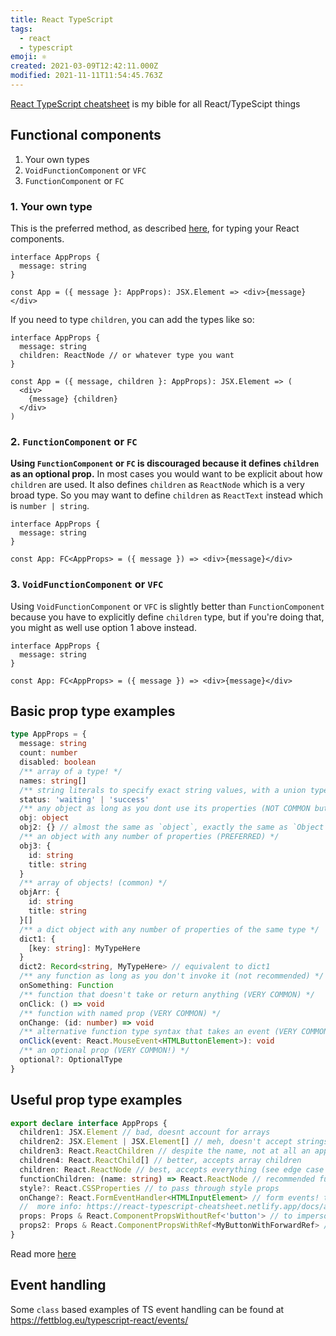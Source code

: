 ```yaml
---
title: React TypeScript
tags:
  - react
  - typescript
emoji: ⚛
created: 2021-03-09T12:42:11.000Z
modified: 2021-11-11T11:54:45.763Z
---
```


[React TypeScript cheatsheet](https://github.com/typescript-cheatsheets/react-typescript-cheatsheet) is my bible for all React/TypeScipt things

## Functional components

1. Your own types
1. `VoidFunctionComponent` or `VFC`
1. `FunctionComponent` or `FC`

### 1. Your own type

This is the preferred method, as described [here](https://react-typescript-cheatsheet.netlify.app/docs/basic/getting-started/function_components/), for typing your React components.

```tsx
interface AppProps {
  message: string
}

const App = ({ message }: AppProps): JSX.Element => <div>{message}</div>
```

If you need to type `children`, you can add the types like so:

```tsx
interface AppProps {
  message: string
  children: ReactNode // or whatever type you want
}

const App = ({ message, children }: AppProps): JSX.Element => (
  <div>
    {message} {children}
  </div>
)
```

### 2. `FunctionComponent` or `FC`

**Using `FunctionComponent` or `FC` is discouraged because it defines `children` as an optional prop.** In most cases you would want to be explicit about how `children` are used. It also defines `children` as `ReactNode` which is a very broad type. So you may want to define `children` as `ReactText` instead which is `number | string`.

```tsx
interface AppProps {
  message: string
}

const App: FC<AppProps> = ({ message }) => <div>{message}</div>
```

### 3. `VoidFunctionComponent` or `VFC`

Using `VoidFunctionComponent` or `VFC` is slightly better than `FunctionComponent` because you have to explicitly define `children` type, but if you're doing that, you might as well use option 1 above instead.

```tsx
interface AppProps {
  message: string
}

const App: FC<AppProps> = ({ message }) => <div>{message}</div>
```

## Basic prop type examples

```ts
type AppProps = {
  message: string
  count: number
  disabled: boolean
  /** array of a type! */
  names: string[]
  /** string literals to specify exact string values, with a union type to join them together */
  status: 'waiting' | 'success'
  /** any object as long as you dont use its properties (NOT COMMON but useful as placeholder) */
  obj: object
  obj2: {} // almost the same as `object`, exactly the same as `Object`
  /** an object with any number of properties (PREFERRED) */
  obj3: {
    id: string
    title: string
  }
  /** array of objects! (common) */
  objArr: {
    id: string
    title: string
  }[]
  /** a dict object with any number of properties of the same type */
  dict1: {
    [key: string]: MyTypeHere
  }
  dict2: Record<string, MyTypeHere> // equivalent to dict1
  /** any function as long as you don't invoke it (not recommended) */
  onSomething: Function
  /** function that doesn't take or return anything (VERY COMMON) */
  onClick: () => void
  /** function with named prop (VERY COMMON) */
  onChange: (id: number) => void
  /** alternative function type syntax that takes an event (VERY COMMON) */
  onClick(event: React.MouseEvent<HTMLButtonElement>): void
  /** an optional prop (VERY COMMON!) */
  optional?: OptionalType
}
```

## Useful prop type examples

```ts
export declare interface AppProps {
  children1: JSX.Element // bad, doesnt account for arrays
  children2: JSX.Element | JSX.Element[] // meh, doesn't accept strings
  children3: React.ReactChildren // despite the name, not at all an appropriate type; it is a utility
  children4: React.ReactChild[] // better, accepts array children
  children: React.ReactNode // best, accepts everything (see edge case below)
  functionChildren: (name: string) => React.ReactNode // recommended function as a child render prop type
  style?: React.CSSProperties // to pass through style props
  onChange?: React.FormEventHandler<HTMLInputElement> // form events! the generic parameter is the type of event.target
  //  more info: https://react-typescript-cheatsheet.netlify.app/docs/advanced/patterns_by_usecase/#wrappingmirroring
  props: Props & React.ComponentPropsWithoutRef<'button'> // to impersonate all the props of a button element and explicitly not forwarding its ref
  props2: Props & React.ComponentPropsWithRef<MyButtonWithForwardRef> // to impersonate all the props of MyButtonForwardedRef and explicitly forwarding its ref
}
```

Read more [here](https://react-typescript-cheatsheet.netlify.app/docs/basic/getting-started/basic_type_example#useful-react-prop-type-examples)

## Event handling

Some `class` based examples of TS event handling can be found at
https://fettblog.eu/typescript-react/events/
